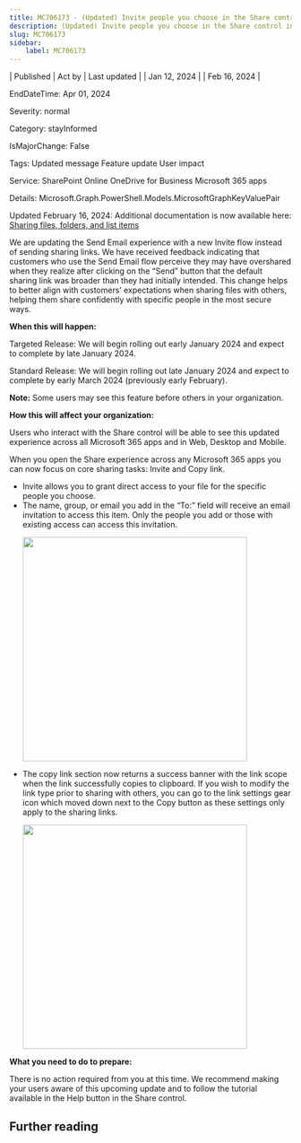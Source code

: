 ```yaml
---
title: MC706173 - (Updated) Invite people you choose in the Share control in Microsoft 365 apps
description: (Updated) Invite people you choose in the Share control in Microsoft 365 apps
slug: MC706173
sidebar:
    label: MC706173
---
```



| Published | Act by | Last updated |
| Jan 12, 2024 |  | Feb 16, 2024 |

EndDateTime: Apr 01, 2024

Severity: normal

Category: stayInformed

IsMajorChange: False

Tags: Updated message Feature update User impact

Service: SharePoint Online OneDrive for Business Microsoft 365 apps

Details: Microsoft.Graph.PowerShell.Models.MicrosoftGraphKeyValuePair

<p>Updated February 16, 2024: Additional documentation is now available here: <a href="https://support.microsoft.com/office/sharing-files-folders-and-list-items-e923c4f0-89f5-4cf0-8948-391e31fc0b30" target="_blank">Sharing files, folders, and list items</a>&nbsp;</p><p>We are updating the Send Email experience with a new Invite flow instead of sending sharing links. We have received feedback indicating that customers who use the Send Email flow perceive they may have overshared when they realize after clicking on the “Send” button that the default sharing link was broader than they had initially intended. This change helps to better align with customers’ expectations when sharing files with others, helping them share confidently with specific people in the most secure ways.</p><p><b>When this will happen:</b></p><p>Targeted Release: We will begin rolling out early January 2024 and expect to complete by late January 2024.</p><p>Standard Release: We will begin rolling out late January 2024 and expect to complete by early March 2024 (previously early February).</p><p><b>Note:</b> Some users may see this feature before others in your organization.&nbsp;</p><p><b>How this will affect your organization:</b></p><p>Users who interact with the Share control will be able to see this updated experience across all Microsoft 365 apps and in Web, Desktop and Mobile.</p><p>When you open the Share experience across any Microsoft 365 apps you can now focus on core sharing tasks: Invite and Copy link.</p><ul><li>Invite allows you to grant direct access to your file for the specific people you choose.&nbsp;</li><li>The name, group, or email you add in the “To:” field will receive an email invitation to access this item. Only the people you add or those with existing access can access this invitation.<p><img src="https://img-prod-cms-rt-microsoft-com.akamaized.net/cms/api/am/imageFileData/RW1gvVy?ver=f305" style="width: 400px;"><br></p></li><li>The copy link section now returns a success banner with the link scope when the link successfully copies to clipboard. If you wish to modify the link type prior to sharing with others, you can go to the link settings gear icon which moved down next to the Copy button as these settings only apply to the sharing links.<p><img src="https://img-prod-cms-rt-microsoft-com.akamaized.net/cms/api/am/imageFileData/RW1gtjR?ver=c586" style="width: 400px;"><br></p></li></ul><p><b>What you need to do to prepare:</b></p><p>There is no action required from you at this time. We recommend making your users aware of this upcoming update and to follow the tutorial available in the Help button in the Share control.</p>

## Further reading
